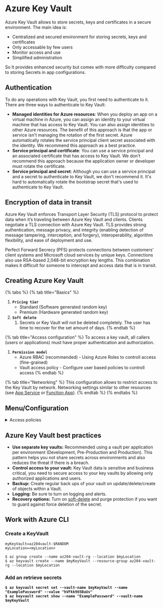# Azure Key Vault

Azure Key Vault allows to store secrets, keys and certificates in a secure environment. The main idea is:

* Centralized and secured environment for storing secrets, keys and certificates
* Only accessable by few users
* Monitor access and use
* Simplified administration

So It provides enhanced security but comes with more difficulty compared to storing Secrets in app configurations.

## Authentication <a href="#authentication" id="authentication"></a>

To do any operations with Key Vault, you first need to authenticate to it. There are three ways to authenticate to Key Vault:

* **Managed identities for Azure resources**: When you deploy an app on a virtual machine in Azure, you can assign an identity to your virtual machine that has access to Key Vault. You can also assign identities to other Azure resources. The benefit of this approach is that the app or service isn't managing the rotation of the first secret. Azure automatically rotates the service principal client secret associated with the identity. We recommend this approach as a best practice.
* **Service principal and certificate**: You can use a service principal and an associated certificate that has access to Key Vault. We don't recommend this approach because the application owner or developer must rotate the certificate.
* **Service principal and secret**: Although you can use a service principal and a secret to authenticate to Key Vault, we don't recommend it. It's hard to automatically rotate the bootstrap secret that's used to authenticate to Key Vault.

## Encryption of data in transit <a href="#encryption-of-data-in-transit" id="encryption-of-data-in-transit"></a>

Azure Key Vault enforces Transport Layer Security (TLS) protocol to protect data when it’s traveling between Azure Key Vault and clients. Clients negotiate a TLS connection with Azure Key Vault. TLS provides strong authentication, message privacy, and integrity (enabling detection of message tampering, interception, and forgery), interoperability, algorithm flexibility, and ease of deployment and use.

Perfect Forward Secrecy (PFS) protects connections between customers’ client systems and Microsoft cloud services by unique keys. Connections also use RSA-based 2,048-bit encryption key lengths. This combination makes it difficult for someone to intercept and access data that is in transit.

## Creating Azure Key Vault

{% tabs %}
{% tab title="Basics" %}
1. **`Pricing tier`**
   * Standard (Software generated random key)
   * Premium (Hardware generated random key)
2. **`Soft delete`**
   1. Secrets or Key Vault will not be deleted completely. The user has time to recover for the set amount of days.
{% endtab %}

{% tab title="Access configuration" %}
To access a key vault, all callers (users or applications) must have proper authentication and authorization.

1. **`Permission model`**
   * Azure RBAC (recommended) - Using Azure Roles to controll access (fine-grained)
   * Vault access policy - Configure user based policies to controll access
{% endtab %}

{% tab title="Networking" %}
This configuration allows to restrict access to the Key Vault by network. Networking settings similar to other resources (see [App Service](../serverless/app-service/) or [Function App](../serverless/function-app/)).
{% endtab %}
{% endtabs %}

## Menu/Configuration

<details>

<summary>Access policies</summary>

Configure policies to grant access to the Key Vault. Only configurable if **`Permission model`** is set to **`Vault access policy`**.

</details>

## Azure Key Vault best practices <a href="#azure-key-vault-best-practices" id="azure-key-vault-best-practices"></a>

* **Use separate key vaults:** Recommended using a vault per application per environment (Development, Pre-Production and Production). This pattern helps you not share secrets across environments and also reduces the threat if there is a breach.
* **Control access to your vault:** Key Vault data is sensitive and business critical, you need to secure access to your key vaults by allowing only authorized applications and users.
* **Backup:** Create regular back ups of your vault on update/delete/create of objects within a Vault.
* **Logging:** Be sure to turn on logging and alerts.
* **Recovery options:** Turn on [soft-delete](https://learn.microsoft.com/en-us/azure/key-vault/general/soft-delete-overview) and purge protection if you want to guard against force deletion of the secret.

## Work with Azure CLI

### Create a KeyVault

```
myKeyVault=az204vault-$RANDOM
myLocation=<myLocation>

$ az group create --name az204-vault-rg --location $myLocation
$ az keyvault create --name $myKeyVault --resource-group az204-vault-rg --location $myLocation

```

### Add an retrieve secrets

<pre><code><strong>$ az keyvault secret set --vault-name $myKeyVault --name "ExamplePassword" --value "hVFkk965BuUv"
</strong><strong>$ az keyvault secret show --name "ExamplePassword" --vault-name $myKeyVault
</strong></code></pre>
